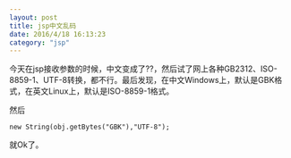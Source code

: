 ```yaml
---
layout: post
title: jsp中文乱码
date: 2016/4/18 16:13:23 
category: "jsp"
---
```

今天在jsp接收参数的时候，中文变成了??，然后试了网上各种GB2312、ISO-8859-1、UTF-8转换，都不行。最后发现，在中文Windows上，默认是GBK格式，在英文Linux上，默认是ISO-8859-1格式。 

然后  

	new String(obj.getBytes("GBK"),"UTF-8");  

就Ok了。